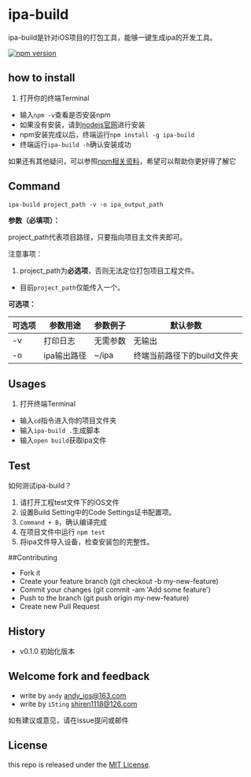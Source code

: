 # ipa-build

ipa-build是针对iOS项目的打包工具，能够一键生成ipa的开发工具。

[![npm version](https://badge.fury.io/js/ipa-build.svg)](http://badge.fury.io/js/ipa-build)

## how to install 

1. 打开你的终端Terminal
*  输入`npm -v`查看是否安装npm
*  如果没有安装，请到[nodejs官网](http://nodejs.org/)进行安装
*  npm安装完成以后，终端运行`npm install -g ipa-build`
*  终端运行`ipa-build -h`确认安装成功

如果还有其他疑问，可以参照[npm相关资料](https://www.npmjs.org/doc/misc/npm-developers.html)，希望可以帮助你更好得了解它

## Command

	ipa-build project_path -v -o ipa_output_path
	
**参数（必填项）：** 

project_path代表项目路径，只要指向项目主文件夹即可。

注意事项：

1. project_path为**必选项**，否则无法定位打包项目工程文件。
*  目前`project_path`仅能传入一个。


**可选项：**

| 可选项 | 参数用途    | 参数例子  | 默认参数                |  
|-------|------------|---------|------------------------|
| -v    | 打印日志    | 无需参数  | 无输出                  |
| -o    | ipa输出路径 | ~/ipa   | 终端当前路径下的build文件夹|

## Usages

1. 打开终端Terminal
*  输入`cd`指令进入你的项目文件夹
*  输入`ipa-build .`生成脚本
*  输入`open build`获取ipa文件

## Test

如何测试ipa-build？

1. 请打开工程test文件下的iOS文件
2. 设置Build Setting中的Code Settings证书配置项。
3. `Command + B`，确认编译完成
4. 在项目文件中运行 `npm test`
5. 将ipa文件导入设备，检查安装包的完整性。

##Contributing

*  Fork it
*  Create your feature branch (git checkout -b my-new-feature)  
*  Commit your changes (git commit -am 'Add some feature')  
*  Push to the branch (git push origin my-new-feature)  
*  Create new Pull Request  

## History

- v0.1.0 初始化版本

## Welcome fork and feedback

- write by `andy` andy_ios@163.com
- write by `i5ting` shiren1118@126.com

如有建议或意见，请在issue提问或邮件

## License

this repo is released under the [MIT
License](http://www.opensource.org/licenses/MIT).